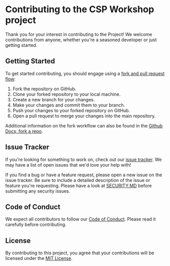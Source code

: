 # Contributing to the CSP Workshop project

Thank you for your interest in contributing to the Project! We welcome contributions from anyone, whether you're a seasoned developer or just getting started.

## Getting Started

To get started contributing, you should engage using a [fork and pull request flow](https://github.com/susam/gitpr):

1. Fork the repository on GitHub.
2. Clone your forked repository to your local machine.
3. Create a new branch for your changes.
4. Make your changes and commit them to your branch.
5. Push your changes to your forked repository on GitHub.
6. Open a pull request to merge your changes into the main repository.

Additional information on the fork workflow can also be found in the [Github Docs, fork a repo](https://docs.github.com/en/get-started/quickstart/fork-a-repo).

## Issue Tracker

If you're looking for something to work on, check out our [issue tracker](https://github.com/Bouvet-deler/csp-workshop/issues). We may have a list of open issues that we'd love your help with!

If you find a bug or have a feature request, please open a new issue on the issue tracker. Be sure to include a detailed description of the issue or feature you're requesting. Please have a look at [SECURITY.MD](SECURITY.md) before submitting any security issues.

## Code of Conduct

We expect all contributors to follow our [Code of Conduct](CODE_OF_CONDUCT.md). Please read it carefully before contributing.

## License

By contributing to this project, you agree that your contributions will be licensed under the [MIT License](LICENSE).